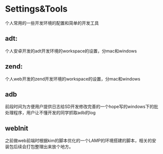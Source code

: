 Settings&Tools
==========

个人常用的一些开发环境的配置和简单的开发工具

## adt:

个人安卓开发的adt开发环境的workspace的设置，分mac和windows

## zend:

个人web开发的zend开发环境的workspace的设置，分mac和windows

## adb

前段时间为方便用户提供日志给SD开发修改完善的一个hope写的windows下的批处理程序，用户让不懂开发的同学抓取adb的log

## webInit

之前做web前端时根据kim的脚本优化的一个LAMP的环境搭建的脚本，相关的安装包后续会打包整理出来放个地方。